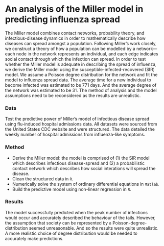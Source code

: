 # An analysis of the Miller model in predicting influenza spread


The Miller model combines contact networks, probability theory, and infectious-disease dynamics in order to mathematically describe how diseases can spread amongst a population. Following Miller’s work closely, we construct a theory of how a population can be modelled by a network—each node in the network represents an individual, and each edge indicates social contact through which the infection can spread. In order to test whether the Miller model is adequate in describing the spread of influenza, we derive the Miller model using the susceptible-infected-recovered (SIR) model. We assume a Poisson degree distribution for the network and fit the model to influenza spread data. The average time for a new individual to become infected was estimated to be 771 days. And the average degree of the network was estimated to be 31. The method of analysis and the model assumptions need to be reconsidered as the results are unrealistic.

### Data
Test the predictive power of Miller’s model of infectious disease spread using flu-induced hospital admissions data. All datasets were sourced from the United States CDC website and were structured. The data detailed the weekly number of hospital admissions from influenza-like symptoms.

### Method
- Derive the Miller model: the model is comprised of (1) the SIR model which describes infectious disease-spread and (2) a probabilistic contact network which describes how social interations will spread the disease.
- Clean the structured data in `R`.
- Numerically solve the system of ordinary differential equations in `Matlab`.
- Build the predictive model using non-linear regression in `R`.

### Results
The model successfully predicted when the peak number of infections would occur and accurately described the behaviour of the tails. However, the assumption that society can be represented by a Poisson-degree-distribution seemed unreasonable. And so the results were quite unrealistic. A more realistic choice of degree distribution would be needed to accurately make predictions.
